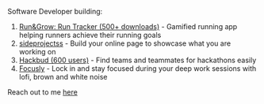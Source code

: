 
Software Developer building:

1. [Run&Grow: Run Tracker (500+ downloads)](http://runandgrow.com/) - Gamified running app helping runners achieve their running goals 
2. [sideprojectss](https://sideprojectss.vercel.app/) - Build your online page to showcase what you are working on
3. [Hackbud (600 users)](https://hack-bud.vercel.app/) - Find teams and teammates for hackathons easily
4. [Focusly](https://focusly.vercel.app) - Lock in and stay focused during your deep work sessions with lofi, brown and white noise

Reach out to me <a href="mailto:utkarshnagarwork@gmail.com">here</a>
